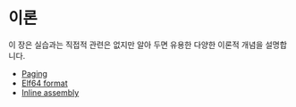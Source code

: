 # 이론

이 장은 실습과는 직접적 관련은 없지만 알아 두면 유용한 다양한 이론적 개념을 설명합니다.

* [Paging](linux-theory-1.md)
* [Elf64 format](linux-theory-2.md)
* [Inline assembly](linux-theory-3.md)
